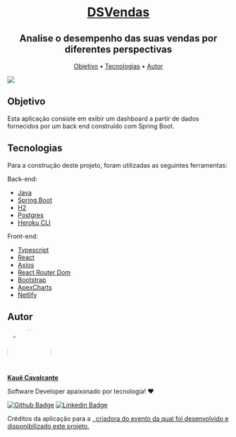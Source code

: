 <p align="center">
  <a href="https://kauecavalcante-dsvendas.netlify.app/dashboard">
    <h1 align="center">DSVendas</h1>
  </a>
</p>

<h2 align="center">
  Analise o desempenho das suas vendas por diferentes perspectivas
</h2>

<p align="center">
 <a href="#objetivo">Objetivo</a> •
 <a href="#tecnologias">Tecnologias</a> •
 <a href="#autor">Autor</a>
</p>

<img src="https://user-images.githubusercontent.com/61801350/117469058-b29cb100-af2b-11eb-8f6a-dad363445fdb.png">

<br>

<h2 id="objetivo">Objetivo</h2>

<p>
  Esta aplicação consiste em exibir um dashboard a partir de dados fornecidos por um back end construído com Spring Boot.
</p>

<h2 id="tecnologias">Tecnologias</h2>

Para a construção deste projeto, foram utilizadas as seguintes ferramentas:

Back-end:

- [Java](https://www.java.com/pt-BR/)
- [Spring Boot](https://spring.io/projects/spring-boot)
- [H2](https://www.h2database.com/html/main.html)
- [Postgres](https://www.postgresql.org/)
- [Heroku CLI](https://devcenter.heroku.com/articles/heroku-cli)

Front-end:

- [Typescript](https://www.typescriptlang.org/)
- [React](https://pt-br.reactjs.org/)
- [Axios](https://github.com/axios/axios)
- [React Router Dom](https://reactrouter.com/web/guides/quick-start)
- [Bootstrap](https://getbootstrap.com/)
- [ApexCharts](https://apexcharts.com/)
- [Netlify](https://www.netlify.com/)

<h2 id="autor">Autor</h2>

<a href="https://github.com/kauecdev">
 <img style="border-radius: 50%;" src="https://avatars.githubusercontent.com/u/61801350?s=460&u=3628d2587f78759db6eae0a3cc150207c6dfa2bd&v=4" width="100px;" alt=""/>
 <br /><b>Kauê Cavalcante</b></a>


Software Developer apaixonado por tecnologia! ❤️

[![Github Badge](https://img.shields.io/badge/-Github-000?style=flat-square&logo=Github&logoColor=white&link=https://github.com/kauecdev)](https://github.com/kauecdev)
[![Linkedin Badge](https://img.shields.io/badge/-LinkedIn-blue?style=flat-square&logo=Linkedin&logoColor=white&link=https://www.linkedin.com/in/kauê-cavalcante-76683214b//)](https://www.linkedin.com/in/kauê-cavalcante-76683214b//)

<p>
  Créditos da aplicação para a <a href="https://devsuperior.com.br/"</a>, criadora do evento da qual foi desenvolvido e disponibilizado este projeto.
</p>
